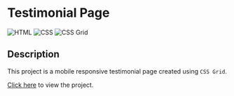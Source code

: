 # Testimonial Page

![HTML](https://img.shields.io/badge/-HTML-red)
![CSS](https://img.shields.io/badge/-CSS-brightgreen)
![CSS Grid](https://img.shields.io/badge/-CSS%20Grid-blueviolet)

## Description

This project is a mobile responsive testimonial page created using `CSS Grid`.

[Click here](https://testimonial-page-chi.vercel.app/) to view the project.
